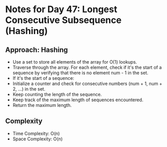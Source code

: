 # Notes for Day 47: Longest Consecutive Subsequence (Hashing)

## Approach: Hashing

- Use a set to store all elements of the array for O(1) lookups.
- Traverse through the array. For each element, check if it's the start of a sequence by verifying that there is no element num - 1 in the set.
- If it's the start of a sequence:
- Initialize a counter and check for consecutive numbers (num + 1, num + 2, ...) in the set.
- Keep counting the length of the sequence.
- Keep track of the maximum length of sequences encountered.
- Return the maximum length.

## Complexity

- Time Complexity: O(n)
- Space Complexity: O(n)
